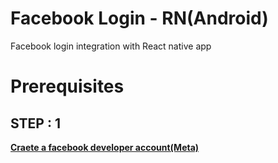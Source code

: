 # Facebook Login - RN(Android)

Facebook login integration with React native app

# Prerequisites

## STEP : 1

[**Craete a facebook developer account(Meta)**](https://business.facebook.com/login/?next=https%3A%2F%2Fbusiness.facebook.com%2F%3Fbiz_login_source%3Dbizweb_unified_login_fb_login_button)
